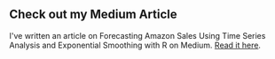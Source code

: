 ## Check out my Medium Article
I've written an article on Forecasting Amazon Sales Using Time Series Analysis and Exponential Smoothing with R on Medium. [Read it here](https://medium.com/@tascy.sh/forecasting-amazon-sales-using-time-series-analysis-and-exponential-smoothing-with-r-98423d289ada).
